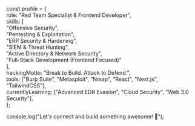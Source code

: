 const profile = {  
  role: "Red Team Specialist & Frontend Developer",  
  skills: [  
    "Offensive Security",  
    "Pentesting & Exploitation",  
    "ERP Security & Hardening",  
    "SIEM & Threat Hunting",  
    "Active Directory & Network Security",  
    "Full-Stack Development (Frontend Focused)"  
  ],  
  hackingMotto: "Break to Build. Attack to Defend.",  
  tools: ["Burp Suite", "Metasploit", "Nmap", "React", "Next.js", "TailwindCSS"],  
  currentlyLearning: ["Advanced EDR Evasion", "Cloud Security", "Web 3.0 Security"],  
};  

console.log("Let's connect and build something awesome! 🚀");  

